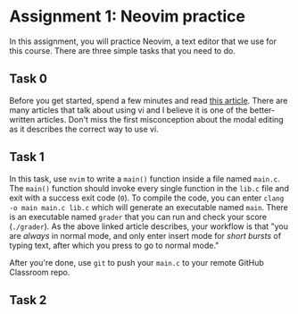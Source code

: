 # Assignment 1: Neovim practice

In this assignment, you will practice Neovim, a text editor that we use for this course. There are three simple tasks that you need to do.

## Task 0

Before you get started, spend a few minutes and read [this article](http://www.viemu.com/a-why-vi-vim.html). There are many articles that talk about using vi and I believe it is one of the better-written articles. Don't miss the first misconception about the modal editing as it describes the correct way to use vi.

## Task 1

In this task, use `nvim` to write a `main()` function inside a file named `main.c`. The `main()` function should invoke every single function in the `lib.c` file and exit with a success exit code (`0`). To compile the code, you can enter `clang -o main main.c lib.c` which will generate an executable named `main`. There is an executable named `grader` that you can run and check your score (`./grader`). As the above linked article describes, your workflow is that "you are *always* in normal mode, and only enter insert mode for *short bursts* of typing text, after which you press <Esc> to go to normal mode."

After you're done, use `git` to push your `main.c` to your remote GitHub Classroom repo.

## Task 2
